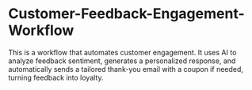 # Customer-Feedback-Engagement-Workflow
This is a workflow that automates customer engagement. It uses AI to analyze feedback sentiment, generates a personalized response, and automatically sends a tailored thank-you email with a coupon if needed, turning feedback into loyalty.
